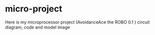 # micro-project
Here is my microprocessor project (AvoidanceAce the ROBO  0.1 ) circuit diagram, code and model image
